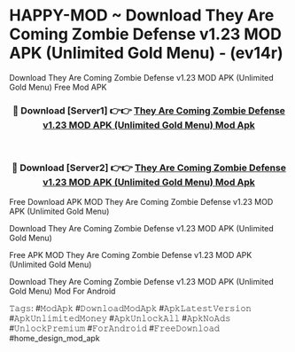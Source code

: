 # HAPPY-MOD ~ Download They Are Coming Zombie Defense v1.23 MOD APK (Unlimited Gold Menu) - (ev14r)
Download They Are Coming Zombie Defense v1.23 MOD APK (Unlimited Gold Menu) Free Mod APK

<div align="center">
<h3>🔴 Download [Server1] 👉👉 <a href="https://apk-comot.site?title=They_Are_Coming_Zombie_Defense_v1.23_MOD_APK_(Unlimited_Gold_Menu)">They Are Coming Zombie Defense v1.23 MOD APK (Unlimited Gold Menu) Mod Apk</a></h3><br>

<h3>🔴 Download [Server2] 👉👉 <a href="https://apk-comot.site?title=They_Are_Coming_Zombie_Defense_v1.23_MOD_APK_(Unlimited_Gold_Menu)">They Are Coming Zombie Defense v1.23 MOD APK (Unlimited Gold Menu) Mod Apk</a></h3>
</div>


Free Download APK MOD They Are Coming Zombie Defense v1.23 MOD APK (Unlimited Gold Menu)

Download They Are Coming Zombie Defense v1.23 MOD APK (Unlimited Gold Menu) 

Free APK MOD They Are Coming Zombie Defense v1.23 MOD APK (Unlimited Gold Menu) 

Download They Are Coming Zombie Defense v1.23 MOD APK (Unlimited Gold Menu) Mod For Android

𝚃𝚊𝚐𝚜: #𝙼𝚘𝚍𝙰𝚙𝚔 #𝙳𝚘𝚠𝚗𝚕𝚘𝚊𝚍𝙼𝚘𝚍𝙰𝚙𝚔 #𝙰𝚙𝚔𝙻𝚊𝚝𝚎𝚜𝚝𝚅𝚎𝚛𝚜𝚒𝚘𝚗 #𝙰𝚙𝚔𝚄𝚗𝚕𝚒𝚖𝚒𝚝𝚎𝚍𝙼𝚘𝚗𝚎𝚢 #𝙰𝚙𝚔𝚄𝚗𝚕𝚘𝚌𝚔𝙰𝚕𝚕 #𝙰𝚙𝚔𝙽𝚘𝙰𝚍𝚜 #𝚄𝚗𝚕𝚘𝚌𝚔𝙿𝚛𝚎𝚖𝚒𝚞𝚖 #𝙵𝚘𝚛𝙰𝚗𝚍𝚛𝚘𝚒𝚍 #𝙵𝚛𝚎𝚎𝙳𝚘𝚠𝚗𝚕𝚘𝚊𝚍 #home_design_mod_apk